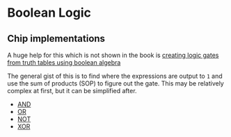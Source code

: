# Boolean Logic

## Chip implementations

A huge help for this which is not shown in the book is [creating logic gates from
truth tables using boolean algebra](https://www.youtube.com/watch?v=MnmDx0k)

The general gist of this is to find where the expressions are output to `1` and
use the sum of products (SOP) to figure out the gate. This may be relatively
complex at first, but it can be simplified after.

- [AND](./and.hdl)
- [OR](./or.hdl)
- [NOT](./not.hdl)
- [XOR](./xor.hdl)
